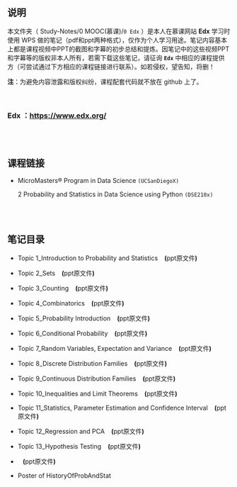 ## 说明
本文件夹（ Study-Notes/0 MOOC(慕课)/`0 Edx` ）是本人在慕课网站 **Edx** 学习时使用 WPS 做的笔记（pdf和ppt两种格式），仅作为个人学习用途。笔记内容基本上都是课程视频中PPT的截图和字幕的初步总结和提炼。因笔记中的这些视频PPT和字幕等的版权非本人所有，若需下载这些笔记，请征询 **`Edx`** 中相应的课程提供方（可尝试通过下方相应的课程链接进行联系）。如若侵权，望告知，将删！

**注**：为避免内容泄露和版权纠纷，课程配套代码就不放在 github 上了。

<br>

### Edx ：https://www.edx.org/

<br>
<br>


## 课程链接
* <a href="https://www.edx.org/micromasters/uc-san-diegox-data-science" style="text-decoration:none">MicroMasters® Program in Data Science</a> `(UCSanDiegoX)`

	2 <a href="https://www.edx.org/course/probability-and-statistics-in-data-science-using-p" style="text-decoration:none">Probability and Statistics in Data Science using Python</a> `(DSE210x)`

<br>
<br>

## 笔记目录
* <a href="https://abrachan.github.io/Study-Notes/0 MOOC(慕课)/0 Edx/0 MicroMasters Program_Data Science (UCSanDiegoX)/2 Probability and Statistics in Data Science using Python_DSE210x/Topic 1_Introduction to Probability and Statistics.pdf" style="text-decoration:none">Topic 1_Introduction to Probability and Statistics</a> &ensp; **(**<a href="https://kdocs.cn/l/cgKN8AXNHgT2" style="text-decoration:none">ppt原文件</a>**)**

* <a href="https://abrachan.github.io/Study-Notes/0 MOOC(慕课)/0 Edx/0 MicroMasters Program_Data Science (UCSanDiegoX)/2 Probability and Statistics in Data Science using Python_DSE210x/Topic 2_Sets.pdf" style="text-decoration:none">Topic 2_Sets</a> &ensp; **(**<a href="https://kdocs.cn/l/cgHrI2g5xjEZ" style="text-decoration:none">ppt原文件</a>**)**

* <a href="https://abrachan.github.io/Study-Notes/0 MOOC(慕课)/0 Edx/0 MicroMasters Program_Data Science (UCSanDiegoX)/2 Probability and Statistics in Data Science using Python_DSE210x/Topic 3_Counting.pdf" style="text-decoration:none">Topic 3_Counting</a> &ensp; **(**<a href="https://kdocs.cn/l/cc3iuqJHsnDy" style="text-decoration:none">ppt原文件</a>**)**

* <a href="https://abrachan.github.io/Study-Notes/0 MOOC(慕课)/0 Edx/0 MicroMasters Program_Data Science (UCSanDiegoX)/2 Probability and Statistics in Data Science using Python_DSE210x/Topic 4_Combinatorics.pdf" style="text-decoration:none">Topic 4_Combinatorics</a> &ensp; **(**<a href="https://kdocs.cn/l/cebJVCLvCwHs" style="text-decoration:none">ppt原文件</a>**)**

* <a href="https://abrachan.github.io/Study-Notes/0 MOOC(慕课)/0 Edx/0 MicroMasters Program_Data Science (UCSanDiegoX)/2 Probability and Statistics in Data Science using Python_DSE210x/Topic 5_Probability Introduction.pdf" style="text-decoration:none">Topic 5_Probability Introduction</a> &ensp; **(**<a href="https://kdocs.cn/l/cmn0BM2BHlEb" style="text-decoration:none">ppt原文件</a>**)**

* <a href="https://abrachan.github.io/Study-Notes/0 MOOC(慕课)/0 Edx/0 MicroMasters Program_Data Science (UCSanDiegoX)/2 Probability and Statistics in Data Science using Python_DSE210x/Topic 6_Conditional Probability.pdf" style="text-decoration:none">Topic 6_Conditional Probability</a> &ensp; **(**<a href="https://kdocs.cn/l/ccajMesPnGQx" style="text-decoration:none">ppt原文件</a>**)**

* <a href="https://abrachan.github.io/Study-Notes/0 MOOC(慕课)/0 Edx/0 MicroMasters Program_Data Science (UCSanDiegoX)/2 Probability and Statistics in Data Science using Python_DSE210x/Topic 7_Random Variables, Expectation and Variance.pdf" style="text-decoration:none">Topic 7_Random Variables, Expectation and Variance</a> &ensp; **(**<a href="https://kdocs.cn/l/cfVHvsUxYvSq" style="text-decoration:none">ppt原文件</a>**)**

* <a href="https://abrachan.github.io/Study-Notes/0 MOOC(慕课)/0 Edx/0 MicroMasters Program_Data Science (UCSanDiegoX)/2 Probability and Statistics in Data Science using Python_DSE210x/Topic 8_Discrete Distribution Families.pdf" style="text-decoration:none">Topic 8_Discrete Distribution Families</a> &ensp; **(**<a href="https://kdocs.cn/l/ctcIR1WcBLON" style="text-decoration:none">ppt原文件</a>**)**

* <a href="https://abrachan.github.io/Study-Notes/0 MOOC(慕课)/0 Edx/0 MicroMasters Program_Data Science (UCSanDiegoX)/2 Probability and Statistics in Data Science using Python_DSE210x/Topic 9_Continuous Distribution Families.pdf" style="text-decoration:none">Topic 9_Continuous Distribution Families</a> &ensp; **(**<a href="https://kdocs.cn/l/cmdIdUvsIfbs" style="text-decoration:none">ppt原文件</a>**)**

* <a href="https://abrachan.github.io/Study-Notes/0 MOOC(慕课)/0 Edx/0 MicroMasters Program_Data Science (UCSanDiegoX)/2 Probability and Statistics in Data Science using Python_DSE210x/Topic 10_Inequalities and Limit Theorems.pdf" style="text-decoration:none">Topic 10_Inequalities and Limit Theorems</a> &ensp; **(**<a href="https://kdocs.cn/l/cs2fp5ACCaEK" style="text-decoration:none">ppt原文件</a>**)**

* <a href="https://abrachan.github.io/Study-Notes/0 MOOC(慕课)/0 Edx/0 MicroMasters Program_Data Science (UCSanDiegoX)/2 Probability and Statistics in Data Science using Python_DSE210x/Topic 11_Statistics, Parameter Estimation and Confidence Interval.pdf" style="text-decoration:none">Topic 11_Statistics, Parameter Estimation and Confidence Interval</a> &ensp; **(**<a href="https://kdocs.cn/l/cm2NTEtcLUzw" style="text-decoration:none">ppt原文件</a>**)**

* <a href="https://abrachan.github.io/Study-Notes/0 MOOC(慕课)/0 Edx/0 MicroMasters Program_Data Science (UCSanDiegoX)/2 Probability and Statistics in Data Science using Python_DSE210x/Topic 12_Regression and PCA.pdf" style="text-decoration:none">Topic 12_Regression and PCA</a> &ensp; **(**<a href="https://kdocs.cn/l/cr1fkCOoQUTJ" style="text-decoration:none">ppt原文件</a>**)**

* <a href="https://abrachan.github.io/Study-Notes/0 MOOC(慕课)/0 Edx/0 MicroMasters Program_Data Science (UCSanDiegoX)/2 Probability and Statistics in Data Science using Python_DSE210x/Topic 13_Hypothesis Testing.pdf" style="text-decoration:none">Topic 13_Hypothesis Testing</a> &ensp; **(**<a href="https://kdocs.cn/l/ct4mpfPGEn0C" style="text-decoration:none">ppt原文件</a>**)**

* <a href="https://abrachan.github.io/Study-Notes/0 MOOC(慕课)/0 Edx/0 MicroMasters Program_Data Science (UCSanDiegoX)/2 Probability and Statistics in Data Science using Python_DSE210x/.pdf" style="text-decoration:none"></a> &ensp; **(**<a href="" style="text-decoration:none">ppt原文件</a>**)**

* <a href="https://abrachan.github.io/Study-Notes/0 MOOC(慕课)/0 Edx/0 MicroMasters Program_Data Science (UCSanDiegoX)/2 Probability and Statistics in Data Science using Python_DSE210x/Poster of HistoryOfProbAndStat.pdf" style="text-decoration:none">Poster of HistoryOfProbAndStat</a>
